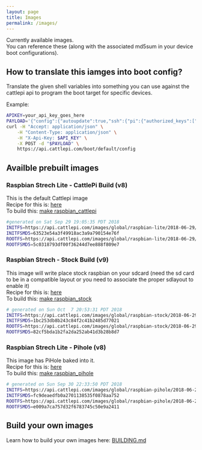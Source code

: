 ```yaml
---
layout: page
title: Images
permalink: /images/
---
```


Currently available images.  
You can reference these (along with the associated md5sum in your device boot configurations).  

## How to translate this iamges into boot config?
Translate the given shell variables  into something you can use against the cattlepi api to program the boot target for specific devices. 

Example:
```bash
APIKEY=your_api_key_goes_here
PAYLOAD='{"config":{"autoupdate":true,"ssh":{"pi":{"authorized_keys":["'$(head -1 $HOME/.ssh/id_rsa.pub)'"]}}},"initfs":{"md5sum":"'${INITFSMD5}'", "url":"'${INITFS}'"},"rootfs":{"md5sum":"'${ROOTFSMD5}'","url":"'${ROOTFS}'"}}'
curl -H "Accept: application/json" \
    -H "Content-Type: application/json" \
    -H "X-Api-Key: $API_KEY" \
    -X POST -d "$PAYLOAD" \
    https://api.cattlepi.com/boot/default/config
```

## Availble prebuilt images
### Raspbian Strech Lite - CattlePi Build (v8)
This is the default Cattlepi image   
Recipe for this is: [here](https://github.com/cattlepi/cattlepi/blob/master/recipes/raspbian_cattlepi.yml)  
To build this: [make raspbian_cattlepi](https://github.com/cattlepi/cattlepi/blob/master/Makefile#L9)  
```bash
#generated on Sat Sep 29 19:05:35 PDT 2018
INITFS=https://api.cattlepi.com/images/global/raspbian-lite/2018-06-29/v8/initramfs.tgz
INITFSMD5=63523e54a3f49918ac3a9a790154e76f
ROOTFS=https://api.cattlepi.com/images/global/raspbian-lite/2018-06-29/v8/rootfs.sqsh
ROOTFSMD5=5c0318793df00f36244d7ee888f809e7
```

### Raspbian Strech - Stock Build (v9)
This image will write place stock raspbian on your sdcard (need the sd card to be in a compatible layout or you need to associate the proper sdlayout to enable it)  
Recipe for this is: [here](https://github.com/cattlepi/cattlepi/blob/master/recipes/raspbian_stock.yml)  
To build this: [make raspbian_stock](https://github.com/cattlepi/cattlepi/blob/master/Makefile#L21)  
```bash
# generated on Sun Oct  7 20:53:31 PDT 2018
INITFS=https://api.cattlepi.com/images/global/raspbian-stock/2018-06-29/v9/initramfs.tgz
INITFSMD5=1bc253db8b243c84f2c41b2485d77021
ROOTFS=https://api.cattlepi.com/images/global/raspbian-stock/2018-06-29/v9/rootfs.sqsh
ROOTFSMD5=82cf5bda1b2fa2da252ab41d3b28b8d7
```

### Raspbian Strech Lite - Pihole (v8)
This image has PiHole baked into it.  
Recipe for this is: [here](https://github.com/cattlepi/cattlepi/blob/master/recipes/raspbian_pihole.yml)  
To build this: [make raspbian_pihole](https://github.com/cattlepi/cattlepi/blob/master/Makefile#L25)  
```bash
# generated on Sun Sep 30 22:33:50 PDT 2018
INITFS=https://api.cattlepi.com/images/global/raspbian-pihole/2018-06-29/v8/initramfs.tgz
INITFSMD5=fc9deaedfb0a2701138535f0878aa752
ROOTFS=https://api.cattlepi.com/images/global/raspbian-pihole/2018-06-29/v8/rootfs.sqsh
ROOTFSMD5=e009a7ca757d32f6783745c50e9a2411
```

## Build your own images
Learn how to build your own images here: [BUILDING.md](https://github.com/cattlepi/cattlepi/blob/master/doc/BUILDING.md)
